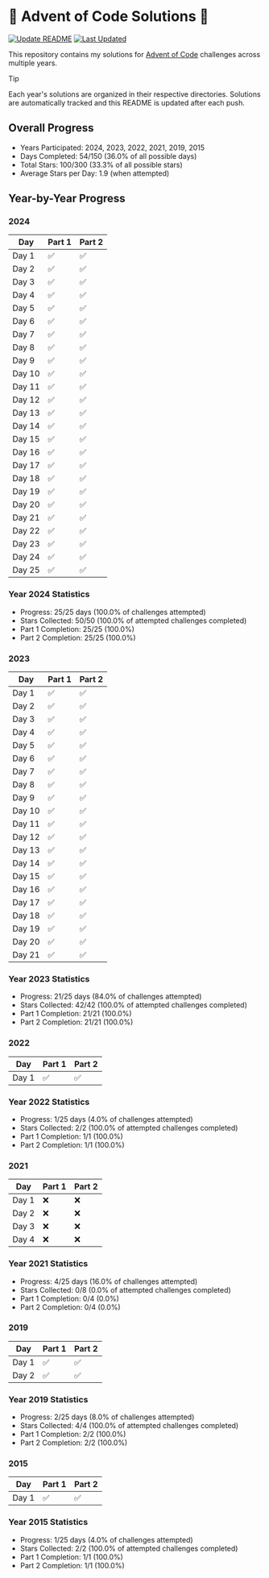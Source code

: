 # 🎄 Advent of Code Solutions 🎄

[![Update README](https://github.com/Advent-Of-Code-Solutions/actions/workflows/update-readme.yml/badge.svg)](https://github.com/Advent-Of-Code-Solutions/actions/workflows/update-readme.yml)
[![Last Updated](https://img.shields.io/badge/Last%20Updated-2024---12---28-brightgreen)](https://github.com/Advent-Of-Code-Solutions)

This repository contains my solutions for [Advent of Code](https://adventofcode.com/) challenges across multiple years.

> [!TIP]
> Each year's solutions are organized in their respective directories. Solutions are automatically tracked and this README is updated after each push.

## Overall Progress
- Years Participated: 2024, 2023, 2022, 2021, 2019, 2015
- Days Completed: 54/150 (36.0% of all possible days)
- Total Stars: 100/300 (33.3% of all possible stars)
- Average Stars per Day: 1.9 (when attempted)


## Year-by-Year Progress


### 2024

| Day    | Part 1  | Part 2  |
|--------|---------|---------|
| Day  1 | ✅     | ✅     |
| Day  2 | ✅     | ✅     |
| Day  3 | ✅     | ✅     |
| Day  4 | ✅     | ✅     |
| Day  5 | ✅     | ✅     |
| Day  6 | ✅     | ✅     |
| Day  7 | ✅     | ✅     |
| Day  8 | ✅     | ✅     |
| Day  9 | ✅     | ✅     |
| Day 10 | ✅     | ✅     |
| Day 11 | ✅     | ✅     |
| Day 12 | ✅     | ✅     |
| Day 13 | ✅     | ✅     |
| Day 14 | ✅     | ✅     |
| Day 15 | ✅     | ✅     |
| Day 16 | ✅     | ✅     |
| Day 17 | ✅     | ✅     |
| Day 18 | ✅     | ✅     |
| Day 19 | ✅     | ✅     |
| Day 20 | ✅     | ✅     |
| Day 21 | ✅     | ✅     |
| Day 22 | ✅     | ✅     |
| Day 23 | ✅     | ✅     |
| Day 24 | ✅     | ✅     |
| Day 25 | ✅     | ✅     |

### Year 2024 Statistics
- Progress: 25/25 days (100.0% of challenges attempted)
- Stars Collected: 50/50 (100.0% of attempted challenges completed)
- Part 1 Completion: 25/25 (100.0%)
- Part 2 Completion: 25/25 (100.0%)


### 2023

| Day    | Part 1  | Part 2  |
|--------|---------|---------|
| Day  1 | ✅     | ✅     |
| Day  2 | ✅     | ✅     |
| Day  3 | ✅     | ✅     |
| Day  4 | ✅     | ✅     |
| Day  5 | ✅     | ✅     |
| Day  6 | ✅     | ✅     |
| Day  7 | ✅     | ✅     |
| Day  8 | ✅     | ✅     |
| Day  9 | ✅     | ✅     |
| Day 10 | ✅     | ✅     |
| Day 11 | ✅     | ✅     |
| Day 12 | ✅     | ✅     |
| Day 13 | ✅     | ✅     |
| Day 14 | ✅     | ✅     |
| Day 15 | ✅     | ✅     |
| Day 16 | ✅     | ✅     |
| Day 17 | ✅     | ✅     |
| Day 18 | ✅     | ✅     |
| Day 19 | ✅     | ✅     |
| Day 20 | ✅     | ✅     |
| Day 21 | ✅     | ✅     |

### Year 2023 Statistics
- Progress: 21/25 days (84.0% of challenges attempted)
- Stars Collected: 42/42 (100.0% of attempted challenges completed)
- Part 1 Completion: 21/21 (100.0%)
- Part 2 Completion: 21/21 (100.0%)


### 2022

| Day    | Part 1  | Part 2  |
|--------|---------|---------|
| Day  1 | ✅     | ✅     |

### Year 2022 Statistics
- Progress: 1/25 days (4.0% of challenges attempted)
- Stars Collected: 2/2 (100.0% of attempted challenges completed)
- Part 1 Completion: 1/1 (100.0%)
- Part 2 Completion: 1/1 (100.0%)


### 2021

| Day    | Part 1  | Part 2  |
|--------|---------|---------|
| Day  1 | ❌     | ❌     |
| Day  2 | ❌     | ❌     |
| Day  3 | ❌     | ❌     |
| Day  4 | ❌     | ❌     |

### Year 2021 Statistics
- Progress: 4/25 days (16.0% of challenges attempted)
- Stars Collected: 0/8 (0.0% of attempted challenges completed)
- Part 1 Completion: 0/4 (0.0%)
- Part 2 Completion: 0/4 (0.0%)


### 2019

| Day    | Part 1  | Part 2  |
|--------|---------|---------|
| Day  1 | ✅     | ✅     |
| Day  2 | ✅     | ✅     |

### Year 2019 Statistics
- Progress: 2/25 days (8.0% of challenges attempted)
- Stars Collected: 4/4 (100.0% of attempted challenges completed)
- Part 1 Completion: 2/2 (100.0%)
- Part 2 Completion: 2/2 (100.0%)


### 2015

| Day    | Part 1  | Part 2  |
|--------|---------|---------|
| Day  1 | ✅     | ✅     |

### Year 2015 Statistics
- Progress: 1/25 days (4.0% of challenges attempted)
- Stars Collected: 2/2 (100.0% of attempted challenges completed)
- Part 1 Completion: 1/1 (100.0%)
- Part 2 Completion: 1/1 (100.0%)